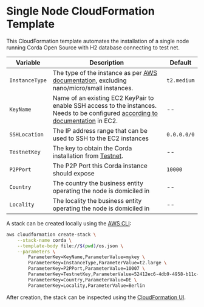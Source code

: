 Single Node CloudFormation Template
===================================

This CloudFormation template automates the installation of a single node running Corda Open Source with H2 database connecting to test net.

| Variable       | Description                                                                                                                                                                                                | Default     |
|----------------|------------------------------------------------------------------------------------------------------------------------------------------------------------------------------------------------------------|-------------|
| `InstanceType` | The type of the instance as per [AWS documentation](https://aws.amazon.com/ec2/instance-types/), excluding nano/micro/small instances.                                                                     | `t2.medium` |
| `KeyName`      | Name of an existing EC2 KeyPair to enable SSH access to the instances. Needs to be configured [according to documentation](https://docs.aws.amazon.com/AWSEC2/latest/UserGuide/ec2-key-pairs.html) in EC2. | --          |
| `SSHLocation`  | The IP address range that can be used to SSH to the EC2 instances                                                                                                                                          | `0.0.0.0/0` |
| `TestnetKey`   | The key to obtain the Corda installation from [Testnet](https://testnet.corda.network/).                                                                                                                   | --          |
| `P2PPort`      | The P2P Port this Corda instance should expose                                                                                                                                                             | `10000`     |
| `Country`      | The country the business entity operating the node is domiciled in                                                                                                                                         | --          |
| `Locality`     | The locality the business entity operating the node is domiciled in                                                                                                                                        | --          |                                                                                                                                                       | `10000`     |

A stack can be created locally using the [AWS CLI](https://aws.amazon.com/cli/):

```bash
aws cloudformation create-stack \
    --stack-name corda \
    --template-body file://$(pwd)/os.json \
    --parameters \
        ParameterKey=KeyName,ParameterValue=mykey \
        ParameterKey=InstanceType,ParameterValue=t2.large \
        ParameterKey=P2PPort,ParameterValue=10007 \
        ParameterKey=TestnetKey,ParameterValue=52412ec6-4db9-4958-b11c-ebc8dcf69d8a \
        ParameterKey=Country,ParameterValue=DE \
        ParameterKey=Locality,ParameterValue=Berlin
```

After creation, the stack can be inspected using the [CloudFormation UI](https://eu-west-2.console.aws.amazon.com/cloudformation/home).
